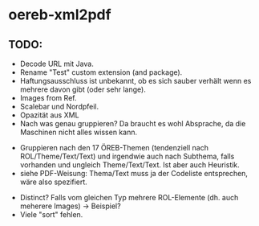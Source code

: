 # oereb-xml2pdf

## TODO:
- Decode URL mit Java.
- Rename "Test" custom extension (and package).
- Haftungsausschluss ist unbekannt, ob es sich sauber verhält wenn es mehrere davon gibt (oder sehr lange).
- Images from Ref.
- Scalebar und Nordpfeil.
- Opazität aus XML
- Nach was genau gruppieren? Da braucht es wohl Absprache, da die Maschinen nicht alles wissen kann. 
 * Gruppieren nach den 17 ÖREB-Themen (tendenziell nach ROL/Theme/Text/Text) und irgendwie auch nach Subthema, falls vorhanden und ungleich Theme/Text/Text. Ist aber auch Heuristik.
 * siehe PDF-Weisung: Thema/Text muss ja der Codeliste entsprechen, wäre also spezifiert.
- Distinct? Falls vom gleichen Typ mehrere ROL-Elemente (dh. auch meherere Images) -> Beispiel?
- Viele "sort" fehlen.